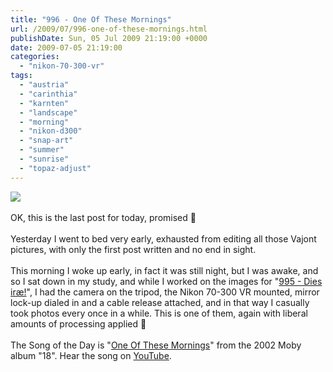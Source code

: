 ```yaml
---
title: "996 - One Of These Mornings"
url: /2009/07/996-one-of-these-mornings.html
publishDate: Sun, 05 Jul 2009 21:19:00 +0000
date: 2009-07-05 21:19:00
categories: 
  - "nikon-70-300-vr"
tags: 
  - "austria"
  - "carinthia"
  - "karnten"
  - "landscape"
  - "morning"
  - "nikon-d300"
  - "snap-art"
  - "summer"
  - "sunrise"
  - "topaz-adjust"
---
```

<a href="https://d25zfm9zpd7gm5.cloudfront.net/1200x1200/2009/20090705_060548_ps.jpg" target="_blank"><img src="https://d25zfm9zpd7gm5.cloudfront.net/0600x0600/2009/20090705_060548_ps.jpg"/></a><br/><br/>OK, this is the last post for today, promised 🙂<br/><br/>Yesterday I went to bed very early, exhausted from editing all those Vajont pictures, with only the first post written and no end in sight.<br/><br/> This morning I woke up early, in fact it was still night, but I was awake, and so I sat down in my study, and while I worked on the images for "<a href="/2009/07/995-dies-ir.html" target="_blank">995 - Dies iræ!</a>", I had the camera on the tripod, the Nikon 70-300 VR mounted, mirror lock-up dialed in and a cable release attached, and in that way I casually took photos every once in a while. This is one of them, again with liberal amounts of processing applied 🙂<br/><br/>The Song of the Day is "<a href="http://www.lyricsmode.com/lyrics/m/moby/one_of_these_mornings.html" target="_blank">One Of These Mornings</a>" from the 2002 Moby album "18". Hear the song on <a href="http://www.youtube.com/watch?v=O5OfeCYrYZE" target="_blank">YouTube</a>.
